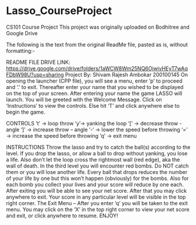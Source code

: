 # Lasso_CourseProject
CS101 Course Project
This project was originally uploaded on Bodhitree and Google Drive

The following is the text from the original ReadMe file, pasted as is, without formatting:-


README FILE
DRIVE LINK:  https://drive.google.com/drive/folders/1aWCW8Wm25NQ6OjwivHEyT7wAqFDbW98U?usp=sharing
Project By: Shivam Rajesh Ambokar
	      200100145
On opening the launcher (CPP file), you will see a menu, enter ‘p’ to proceed and ‘.’ to exit.
Thereafter enter your name that you wished to be displayed on the top of your screen.
After entering your name the game LASSO will launch. You will be greeted with the Welcome Message. Click on ‘Instructions’ to view the controls. Else hit ‘T’ and click anywhere else to begin the game.

CONTROLS 
‘t’ ->  loop throw
‘y’->  yanking the loop
‘\[‘ ->  decrease throw - angle
‘\]’ ->  increase  throw – angle
‘-‘ ->  lower the speed before throwing
‘=’ -> increase the speed before throwing
‘q’ -> exit menu

INSTRUCTIONS
Throw the lasso and try to catch the ball(s) according to the level. If you drop the lasso, or allow a ball to drop without yanking, you lose a life. Also don’t let the loop cross the rightmost wall (red edge), aka the wall of death.
In the third level you will encounter red bombs. Do NOT catch them or you will lose another life. 
Every ball that drops reduces the number of your life by one but this won’t happen (obviously) for the bombs. Also for each bomb you collect your lives and your score will reduce by one each. 
After exiting you will be able to see your net score. After that you may click anywhere to exit. 
Your score in any particular level will be visible in the top right corner.
The Exit Menu – After you enter ‘q’ you will be taken to the exit menu. You may click on the ‘X’ in the top right corner to view your net score and exit, or click anywhere to resume. 
ENJOY!

